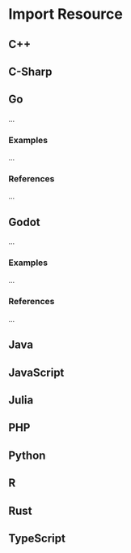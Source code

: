 # Import Resource


<!-- DESCRIPTION -->


## C++



## C-Sharp



## Go

...

### Examples

...

### References

...


## Godot

...

### Examples

...

### References

...



## Java



## JavaScript



## Julia



## PHP



## Python



## R



## Rust



## TypeScript
